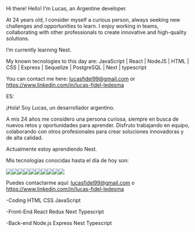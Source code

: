 Hi there!
Hello! I'm Lucas, an Argentine developer.

At 24 years old, I consider myself a curious person, always seeking new challenges and opportunities to learn. I enjoy working in teams, collaborating with other professionals to create innovative and high-quality solutions.

I’m currently learning Nest.

My known tecnologies to this day are: JavaScript | React | NodeJS | HTML | CSS | Express | Sequelize | PostgreSQL | Next | typescript

You can contact me here: lucasfidel99@gmail.com or https://www.linkedin.com/in/lucas-fidel-ledesma

ES:

¡Hola! Soy Lucas, un desarrollador argentino.

A mis 24 años me considero una persona curiosa, siempre en busca de nuevos retos y oportunidades para aprender. Disfruto trabajando en equipo, colaborando con otros profesionales para crear soluciones innovadoras y de alta calidad.

Actualmente estoy aprendiendo Nest.

Mis tecnologías conocidas hasta el día de hoy son: 

![](https://camo.githubusercontent.com/0dc176976add53c960306227f875bdeb8b1f77a5db6b9fc8c86e227fce652c31/68747470733a2f2f696d672e736869656c64732e696f2f62616467652f4a6176615363726970742532302d2532334637444631452e7376673f7374796c653d666f722d7468652d6261646765266c6f676f3d6a617661736372697074266c6f676f436f6c6f723d626c61636b)![](https://camo.githubusercontent.com/d8985f613a855829ff1789b3873bc4ebdc080e5480e9cdc5f9cc1fa799b0a821/68747470733a2f2f696d672e736869656c64732e696f2f62616467652f72656163742d2532333631444146422e7376673f7374796c653d666f722d7468652d6261646765266c6f676f3d7265616374266c6f676f436f6c6f723d7768697465)![](https://camo.githubusercontent.com/819068798393631dfa06d6ba12a235382f6f009675d30a527a6be7f6ba73558b/68747470733a2f2f696d672e736869656c64732e696f2f62616467652f48544d4c352532302d2532334533344632362e7376673f7374796c653d666f722d7468652d6261646765266c6f676f3d68746d6c35266c6f676f436f6c6f723d7768697465)![](https://camo.githubusercontent.com/82a27b02a3817d130c2c07c5c611bd0efeb852786b829db07cd4b42aa021407f/68747470733a2f2f696d672e736869656c64732e696f2f62616467652f4353532532302d2532333135373242362e7376673f7374796c653d666f722d7468652d6261646765266c6f676f3d63737333266c6f676f436f6c6f723d7768697465)![](https://camo.githubusercontent.com/692a22fdb54153d86b202789315673c1b5c2d0a72e56a9c797d661cd37b9a639/68747470733a2f2f696d672e736869656c64732e696f2f62616467652f657870726573732d2532333430346435392e7376673f7374796c653d666f722d7468652d6261646765266c6f676f3d65787072657373266c6f676f436f6c6f723d7768697465)![](https://camo.githubusercontent.com/c955c26945faf977467d2a7b2cf9ff2044d250174cacbffc53102012051772b6/68747470733a2f2f696d672e736869656c64732e696f2f62616467652f72656475782d2532333736344142432e7376673f7374796c653d666f722d7468652d6261646765266c6f676f3d7265647578266c6f676f436f6c6f723d7768697465)![](https://camo.githubusercontent.com/19bf6b5e802ae6d17c15a853e041090c108c335a94a2e2c4447cced795abd4ca/68747470733a2f2f696d672e736869656c64732e696f2f62616467652f53514c2d2532333030373538462e7376673f7374796c653d666f722d7468652d6261646765266c6f676f3d706f737467726573716c266c6f676f436f6c6f723d7768697465)![](https://camo.githubusercontent.com/a64ff8709fa9711996a83b27b016fe35bea6b5606f9de92918fef11ba10e89aa/68747470733a2f2f696d672e736869656c64732e696f2f62616467652f53657175656c697a652d2532333535353535352e7376673f7374796c653d666f722d7468652d6261646765266c6f676f3d73657175656c697a65266c6f676f436f6c6f723d7768697465)![](https://camo.githubusercontent.com/cbc94e225b875b6dcb7e85c948ee3cbe01df8310fc5a1ebfdca11908e7afbf69/68747470733a2f2f696d672e736869656c64732e696f2f62616467652f506f737467726553514c2d2532333333363739312e7376673f7374796c653d666f722d7468652d6261646765266c6f676f3d706f737467726573716c266c6f676f436f6c6f723d7768697465)![](https://camo.githubusercontent.com/ec0d32e85caf4723d5182a75338c89f85a2c3679aed0c46c9ee9fd1c8dc2a316/68747470733a2f2f696d672e736869656c64732e696f2f62616467652f6769742d2532334630353033332e7376673f7374796c653d666f722d7468652d6261646765266c6f676f3d676974266c6f676f436f6c6f723d7768697465)

Puedes contactarme aquí: lucasfidel99@gmail.com o https://www.linkedin.com/in/lucas-fidel-ledesma

-Coding HTML CSS JavaScript

-Front-End React Redux Next Typescript

-Back-end Node.js Express Nest Typescript
